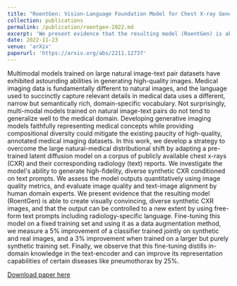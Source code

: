```yaml
---
title: "RoentGen: Vision-Language Foundation Model for Chest X-ray Generation"
collection: publications
permalink: /publication/roentgen-2022.md
excerpt: 'We present evidence that the resulting model (RoentGen) is able to create visually convincing, diverse synthetic CXR images, and that the output can be controlled to a new extent by using free-form text prompts including radiology-specific language.'
date: 2022-11-23
venue: 'arXiv'
paperurl: 'https://arxiv.org/abs/2211.12737'
---
```

Multimodal models trained on large natural image-text pair datasets have exhibited astounding abilities in generating high-quality images. Medical imaging data is fundamentally different to natural images, and the language used to succinctly capture relevant details in medical data uses a different, narrow but semantically rich, domain-specific vocabulary. Not surprisingly, multi-modal models trained on natural image-text pairs do not tend to generalize well to the medical domain. Developing generative imaging models faithfully representing medical concepts while providing compositional diversity could mitigate the existing paucity of high-quality, annotated medical imaging datasets. In this work, we develop a strategy to overcome the large natural-medical distributional shift by adapting a pre-trained latent diffusion model on a corpus of publicly available chest x-rays (CXR) and their corresponding radiology (text) reports. We investigate the model's ability to generate high-fidelity, diverse synthetic CXR conditioned on text prompts. We assess the model outputs quantitatively using image quality metrics, and evaluate image quality and text-image alignment by human domain experts. We present evidence that the resulting model (RoentGen) is able to create visually convincing, diverse synthetic CXR images, and that the output can be controlled to a new extent by using free-form text prompts including radiology-specific language. Fine-tuning this model on a fixed training set and using it as a data augmentation method, we measure a 5% improvement of a classifier trained jointly on synthetic and real images, and a 3% improvement when trained on a larger but purely synthetic training set. Finally, we observe that this fine-tuning distills in-domain knowledge in the text-encoder and can improve its representation capabilities of certain diseases like pneumothorax by 25%.

[Download paper here](https://arxiv.org/pdf/2211.12737.pdf)
